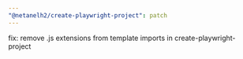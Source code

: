 ```yaml
---
"@netanelh2/create-playwright-project": patch
---
```


fix: remove .js extensions from template imports in create-playwright-project
